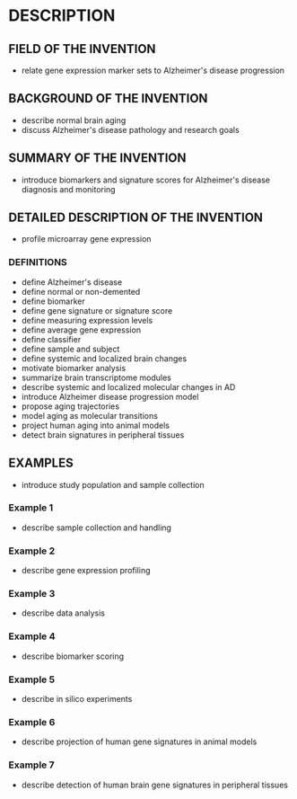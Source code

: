 # DESCRIPTION

## FIELD OF THE INVENTION

- relate gene expression marker sets to Alzheimer's disease progression

## BACKGROUND OF THE INVENTION

- describe normal brain aging
- discuss Alzheimer's disease pathology and research goals

## SUMMARY OF THE INVENTION

- introduce biomarkers and signature scores for Alzheimer's disease diagnosis and monitoring

## DETAILED DESCRIPTION OF THE INVENTION

- profile microarray gene expression

### DEFINITIONS

- define Alzheimer's disease
- define normal or non-demented
- define biomarker
- define gene signature or signature score
- define measuring expression levels
- define average gene expression
- define classifier
- define sample and subject
- define systemic and localized brain changes
- motivate biomarker analysis
- summarize brain transcriptome modules
- describe systemic and localized molecular changes in AD
- introduce Alzheimer disease progression model
- propose aging trajectories
- model aging as molecular transitions
- project human aging into animal models
- detect brain signatures in peripheral tissues

## EXAMPLES

- introduce study population and sample collection

### Example 1

- describe sample collection and handling

### Example 2

- describe gene expression profiling

### Example 3

- describe data analysis

### Example 4

- describe biomarker scoring

### Example 5

- describe in silico experiments

### Example 6

- describe projection of human gene signatures in animal models

### Example 7

- describe detection of human brain gene signatures in peripheral tissues


